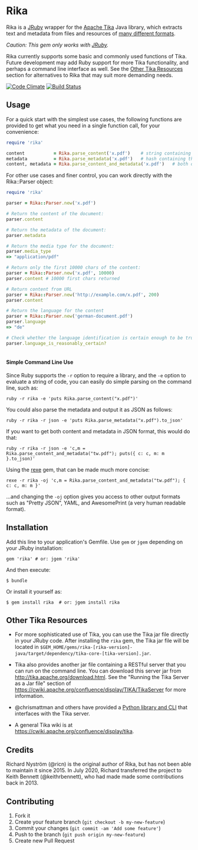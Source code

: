 
# Rika

Rika is a [JRuby](https://www.jruby.org) wrapper for the [Apache Tika](http://tika.apache.org/) Java library, which extracts text and metadata from files and resources of [many different formats](https://tika.apache.org/1.24.1/formats.html).

_Caution: This gem only works with [JRuby](https://www.jruby.org)._

Rika currently supports some basic and commonly used functions of Tika. Future development may add Ruby support for more Tika functionality, and perhaps a command line interface as well. See the [Other Tika Resources](#other-tika-resources) section for alternatives to Rika that may suit more demanding needs.

[![Code Climate](https://codeclimate.com/github/keithrbennett/rika.png)](https://codeclimate.com/github/keithrbennett/rika)
[![Build Status](https://travis-ci.org/keithrbennett/rika.png?branch=master)](https://travis-ci.org/keithrbennett/rika)

## Usage

For a quick start with the simplest use cases, the following functions are provided to get what you need in a single function call, for your convenience:

```ruby
require 'rika'

content           = Rika.parse_content('x.pdf')    # string containing all content text
metadata          = Rika.parse_metadata('x.pdf')   # hash containing the document metadata
content, metadata = Rika.parse_content_and_metadata('x.pdf')   # both of the above
```

For other use cases and finer control, you can work directly with the Rika::Parser object:

```ruby
require 'rika'

parser = Rika::Parser.new('x.pdf')

# Return the content of the document:
parser.content 

# Return the metadata of the document:
parser.metadata 

# Return the media type for the document:
parser.media_type 
=> "application/pdf"

# Return only the first 10000 chars of the content:
parser = Rika::Parser.new('x.pdf', 10000)
parser.content # 10000 first chars returned

# Return content from URL
parser = Rika::Parser.new('http://example.com/x.pdf', 200)
parser.content

# Return the language for the content
parser = Rika::Parser.new('german-document.pdf')
parser.language
=> "de"

# Check whether the language identification is certain enough to be trusted
parser.language_is_reasonably_certain?
	
```

#### Simple Command Line Use

Since Ruby supports the `-r` option to require a library, and the `-e` option to evaluate a string of code, you can easily do simple parsing on the command line, such as:

```
ruby -r rika -e 'puts Rika.parse_content("x.pdf")'
```

You could also parse the metadata and output it as JSON as follows:

```
ruby -r rika -r json -e 'puts Rika.parse_metadata("x.pdf").to_json'
```

If you want to get both content and metadata in JSON format, this would do that:

```
ruby -r rika -r json -e 'c,m = Rika.parse_content_and_metadata("tw.pdf"); puts({ c: c, m: m }.to_json)'
```

Using the [rexe](https://github.com/keithrbennett/rexe) gem, that can be made much more concise:

```
rexe -r rika -oj 'c,m = Rika.parse_content_and_metadata("tw.pdf"); { c: c, m: m }'
```

...and changing the `-oj` option gives you access to other output formats such as "Pretty JSON", YAML, and AwesomePrint (a very human readable format).
 

## Installation

Add this line to your application's Gemfile. Use `gem` or `jgem` depending on your JRuby installation:

    gem 'rika' # or: jgem 'rika'

And then execute:

    $ bundle

Or install it yourself as:

    $ gem install rika  # or: jgem install rika

## Other Tika Resources

* For more sophisticated use of Tika, you can use the Tika jar file directly in your JRuby code. After installing the `rika` gem, the Tika jar file will be located in `$GEM_HOME/gems/rika-[rika-version]-java/target/dependency/tika-core-[tika-version].jar`. 

* Tika also provides another jar file containing a RESTful server that you can run on the command line. You can download this server jar from http://tika.apache.org/download.html. 
 See the "Running the Tika Server as a Jar file" section of https://cwiki.apache.org/confluence/display/TIKA/TikaServer for more information.

* @chrismattman and others have provided a [Python library and CLI](https://github.com/chrismattmann/tika-python) that interfaces with the Tika server. 

* A general Tika wiki is at https://cwiki.apache.org/confluence/display/tika.


## Credits

Richard Nyström (@ricn) is the original author of Rika, but has not been able to maintain it since 2015. In July 2020, Richard transferred the project to Keith Bennett (@keithrbennett), who had made made some contributions back in 2013.

## Contributing

1. Fork it
2. Create your feature branch (`git checkout -b my-new-feature`)
3. Commit your changes (`git commit -am 'Add some feature'`)
4. Push to the branch (`git push origin my-new-feature`)
5. Create new Pull Request
